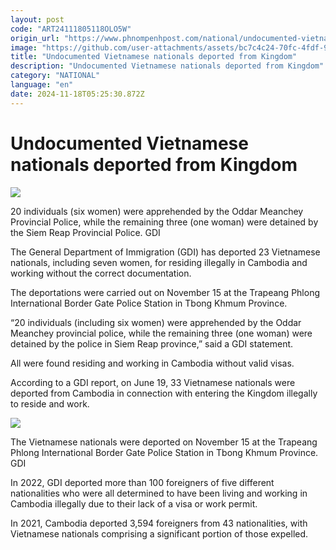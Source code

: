 ```yaml
---
layout: post
code: "ART24111805118OLO5W"
origin_url: "https://www.phnompenhpost.com/national/undocumented-vietnamese-nationals-deported-from-kingdom"
image: "https://github.com/user-attachments/assets/bc7c4c24-70fc-4fdf-9c19-ab794c41dc5a"
title: "Undocumented Vietnamese nationals deported from Kingdom"
description: "​​Undocumented Vietnamese nationals deported from Kingdom​"
category: "NATIONAL"
language: "en"
date: 2024-11-18T05:25:30.872Z
---
```


# Undocumented Vietnamese nationals deported from Kingdom

![](https://github.com/user-attachments/assets/b2f8c19d-4087-4548-bfb3-b4b02894bc42)

20 individuals (six women) were apprehended by the Oddar Meanchey Provincial Police, while the remaining three (one woman) were detained by the Siem Reap Provincial Police. GDI

The General Department of Immigration (GDI) has deported 23 Vietnamese nationals, including seven women, for residing illegally in Cambodia and working without the correct documentation.

The deportations were carried out on November 15 at the Trapeang Phlong International Border Gate Police Station in Tbong Khmum Province.

“20 individuals (including six women) were apprehended by the Oddar Meanchey provincial police, while the remaining three (one woman) were detained by the police in Siem Reap province,” said a GDI statement.

All were found residing and working in Cambodia without valid visas.

According to a GDI report, on June 19, 33 Vietnamese nationals were deported from Cambodia in connection with entering the Kingdom illegally to reside and work.

![](https://github.com/user-attachments/assets/d4396453-42af-424c-9650-373c5a9e8da2)

The Vietnamese nationals were deported on November 15 at the Trapeang Phlong International Border Gate Police Station in Tbong Khmum Province. GDI

In 2022, GDI deported more than 100 foreigners of five different nationalities who were all determined to have been living and working in Cambodia illegally due to their lack of a visa or work permit.

In 2021, Cambodia deported 3,594 foreigners from 43 nationalities, with Vietnamese nationals comprising a significant portion of those expelled.